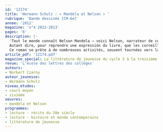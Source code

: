 ```yaml
---
id: '12174'
title: 'Hermann Schulz : « Mandela et Nelson » '
rubrique: 'Bande dessinée [CM-6e]'
annee: '2012'
magazine: 'n°4 2012-2013'
pages: '8'
description: |-
  'Tout le monde connaît Nelson Mandela – voici Nelson, narrateur de ce roman, et Mandela, sa sœur jumelle. Ils sont nés en Tanzanie le 9 mai 1994, le jour où le plus célèbre prisonnier d’opinion est devenu le premier président noir d’Afrique du Sud, après la chute du régime de l’apartheid. Mais tel n’est pas le thème ici. Nelson, narrateur de ce roman, aime le football, et son équipe doit rencontrer une équipe venue d’Allemagne.
  Autant dire, pour reprendre une expression du livre, que les corneilles rencontrent les mouettes (p. 90). L’ouvrage est aussi un récit d’apprentissage : chargé de tout organiser, Nelson grandit, mûrit et apprend. Nous avec lui.
  Ce roman se prête à de nombreuses activités, souvent tournées vers la découverte, mais il saura aussi enchanter les lecteurs qui aiment les intrigues simples et bien menées. On trouve de ces lecteurs en CM2, en sixième, et peut-être un peu au-delà. Mais cette étude vise surtout les premiers.'
article_pdf: '12174.pdf'
magazine_special: La littérature de jeunesse du cycle 3 à la troisième
revue: 'L’école des lettres des collèges'
auteurs:
- Norbert Czarny
auteur_jeunesse:
- Hermann Schulz
niveau_etudes:
- cours moyen
- sixième
oeuvres:
- mandela et Nelson
programmes:
- lecture - récits du 20e siècle
- lecture - histoire et monde contemporains
- littérature de jeunesse
---
```

